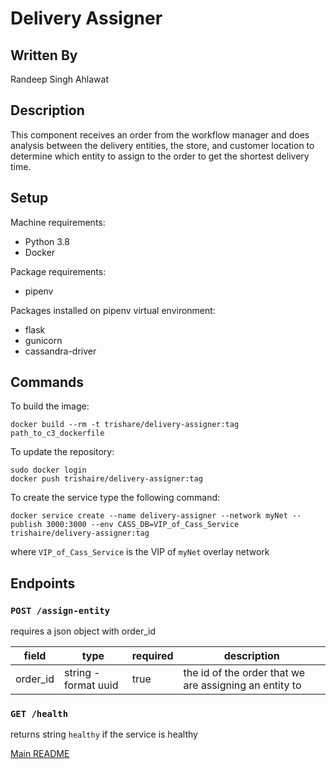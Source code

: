# Delivery Assigner

## Written By
Randeep Singh Ahlawat

## Description
This component receives an order from the workflow manager and does analysis between the delivery entities, the store, and customer location to determine which entity to assign to the order to get the shortest delivery time.

## Setup
Machine requirements:
* Python 3.8
* Docker

Package requirements:
* pipenv

Packages installed on pipenv virtual environment:
* flask
* gunicorn
* cassandra-driver

## Commands
To build the image:

```
docker build --rm -t trishare/delivery-assigner:tag path_to_c3_dockerfile
```
To update the repository:
```
sudo docker login
docker push trishaire/delivery-assigner:tag
```
To create the service type the following command:
```
docker service create --name delivery-assigner --network myNet --publish 3000:3000 --env CASS_DB=VIP_of_Cass_Service trishaire/delivery-assigner:tag
```
where `VIP_of_Cass_Service` is the VIP of `myNet` overlay network

## Endpoints

### `POST /assign-entity`

requires a json object with order_id

| field | type | required | description |
|-------|------|----------|---|
| order_id |string - format uuid| true |the id of the order that we are assigning an entity to|

### `GET /health`
returns string `healthy` if the service is healthy

[Main README](https://github.com/CPVazquez/CS6343)

